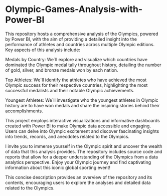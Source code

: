 # Olympic-Games-Analysis-with-Power-BI
This repository hosts a comprehensive analysis of the Olympics, powered by Power BI, with the aim of providing a detailed insight into the performance of athletes and countries across multiple Olympic editions. Key aspects of this analysis include:

Medals by Country: We´ll  explore and visualize which countries have dominated the Olympic medal tally throughout history, detailing the number of gold, silver, and bronze medals won by each nation.

Top Athletes: We´ll  identify the athletes who have achieved the most Olympic success for their respective countries, highlighting the most successful medalists and their notable Olympic achievements.

Youngest Athletes: We´ll investigate who the youngest athletes in Olympic history are to have won medals and share the inspiring stories behind their accomplishments.

This project employs interactive visualizations and informative dashboards created with Power BI to make Olympic data accessible and engaging. Users can delve into Olympic excitement and discover fascinating insights into trends, records, and anecdotes related to the Olympics.

I invite you to immerse yourself in the Olympic spirit and uncover the wealth of data that this analysis provides. The repository includes source code and reports that allow for a deeper understanding of the Olympics from a data analytics perspective. Enjoy your Olympic journey and find captivating information about this iconic global sporting event!

This concise description provides an overview of the repository and its contents, encouraging users to explore the analyses and detailed data related to the Olympics.
